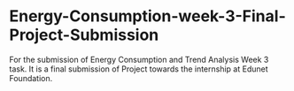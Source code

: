# Energy-Consumption-week-3-Final-Project-Submission
For the submission of Energy Consumption and Trend Analysis Week 3 task. It is a final submission of Project towards the internship at Edunet Foundation.
